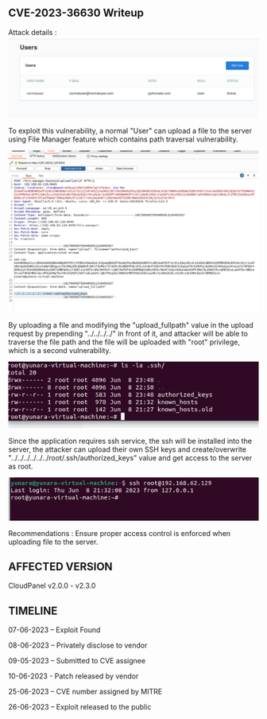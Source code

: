 ## CVE-2023-36630 Writeup

Attack details :
![1](https://github.com/yunaranyancat/poc-dump/blob/main/cloudpanel/1.png)

To exploit this vulnerability, a normal "User" can upload a file to the server using File Manager feature which contains path traversal vulnerability. 

![2](https://github.com/yunaranyancat/poc-dump/blob/main/cloudpanel/2.png)

By uploading a file and modifying the "upload_fullpath" value in the upload request by prepending "../../../../" in front of it, and attacker will be able to traverse the file path and the file will be uploaded with "root" privilege, which is a second vulnerability.

![3](https://github.com/yunaranyancat/poc-dump/blob/main/cloudpanel/3.png)

Since the application requires ssh service, the ssh will be installed into the server, the attacker can upload their own SSH keys and create/overwrite "../../../../../../root/.ssh/authorized_keys" value and get access to the server as root.

![4](https://github.com/yunaranyancat/poc-dump/blob/main/cloudpanel/4.png)

Recommendations :
Ensure proper access control is enforced when uploading file to the server.

## AFFECTED VERSION
CloudPanel v2.0.0 - v2.3.0

## TIMELINE
07-06-2023 – Exploit Found

08-06-2023 – Privately disclose to vendor

09-05-2023 – Submitted to CVE assignee

10-06-2023 - Patch released by vendor

25-06-2023 – CVE number assigned by MITRE

26-06-2023 – Exploit released to the public
